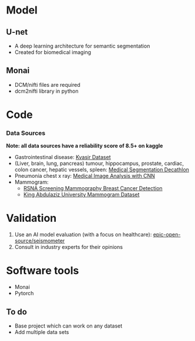# Model

## U-net
- A deep learning architecture for semantic segmentation
- Created for biomedical imaging

## Monai
- DCM/nifti files are required
- dcm2nifti library in python

# Code

### Data Sources
**Note: all data sources have a reliability score of 8.5+ on kaggle**

- Gastrointestinal disease: [Kvasir Dataset](https://www.kaggle.com/datasets/meetnagadia/kvasir-dataset)
- (Liver, brain, lung, pancreas) tumour, hippocampus, prostate, cardiac, colon cancer, hepatic vessels, spleen: [Medical Segmentation Decathlon](http://medicaldecathlon.com/)
- Pneumonia chest x ray: [Medical Image Analysis with CNN](https://www.kaggle.com/code/ghitabenjrinija/medical-image-analysis-with-cnn)
- Mammogram:
    - [RSNA Screening Mammography Breast Cancer Detection](https://www.kaggle.com/competitions/rsna-breast-cancer-detection/data?select=sample_submission.csv)
    - [King Abdulaziz University Mammogram Dataset](https://www.kaggle.com/datasets/asmaasaad/king-abdulaziz-university-mammogram-dataset)

# Validation
1. Use an AI model evaluation (with a focus on healthcare): [epic-open-source/seismometer](https://github.com/epic-open-source/seismometer)
2. Consult in industry experts for their opinions

# Software tools
- Monai
- Pytorch

## To do
- Base project which can work on any dataset
- Add multiple data sets